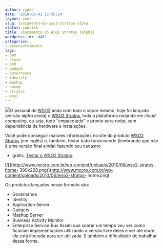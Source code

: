 ```yaml
---
author: vyper
date: '2010-06-01 15:50:24'
layout: post
slug: lancamento-do-wso2-stratos-alpha
status: publish
title: Lançamento do WSO2 Stratos (alpha)
wordpress_id: '440'
categories:
- desenvolvimento
tags:
- bam
- cloud
- esb
- gadged
- governance
- identity
- mashup
- nuvem
- stratos
- wso2
---
```


![](http://www.mcorp.com.br/wp-content/uploads/2010/06/wso2-stratos.png)O
pessoal do [WSO2](http://wso2.org) anda com todo o vapor mesmo, hoje foi
lançado (versão _alpha_ ainda) o [WSO2
Stratos](http://wso2.com/cloud/stratos/), toda a plataforma rodando em _cloud
computing_, ou seja, tudo "empacotado" e pronto para rodar, sem dependência de
hardware e instalações.

Você pode conseguir maiores informações no site do produto [WSO2
Stratos](http://wso2.com/cloud/stratos/) (em inglês) e, também, testar tudo
funcionando (lembrando que não é uma versão final ainda) fazendo seu cadastro
- grátis. [Testar o WSO2 Stratos](http://cloud.wso2.com/).

[![](http://www.mcorp.com.br/wp-content/uploads/2010/06/wso2-stratos-home-
300x228.png)](http://www.mcorp.com.br/wp-content/uploads/2010/06/wso2-stratos-
home.png)

Os produtos lançados nesse formato são:

  * Governance
  * Identity
  * Application Server
  * Gadgets
  * Mashup Server
  * Business Activity Monitor
  * Enterprise Service Bus
Assim que sobrar um tempo vou ver como ficariam implementações utilizando a
versão livre deles e ver até onde ela está liberada para ser utilizada. E
também a dificuldade de trabalhar dessa forma.

